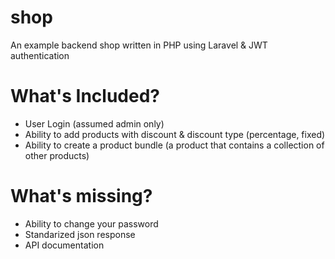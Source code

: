 # shop
An example backend shop written in PHP using Laravel &amp; JWT authentication

# What's Included?
- User Login (assumed admin only)
- Ability to add products with discount & discount type (percentage, fixed)
- Ability to create a product bundle (a product that contains a collection of other products)

# What's missing?
- Ability to change your password
- Standarized json response
- API documentation

